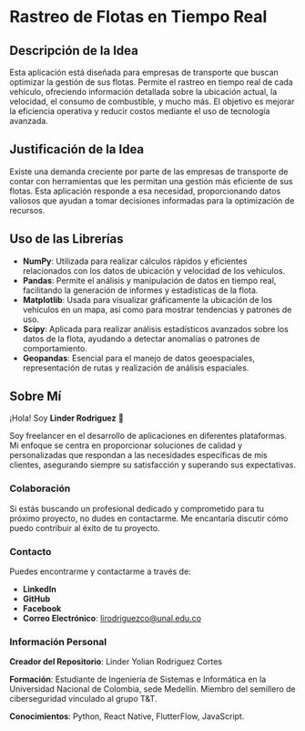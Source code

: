 # Rastreo de Flotas en Tiempo Real

## Descripción de la Idea
Esta aplicación está diseñada para empresas de transporte que buscan optimizar la gestión de sus flotas. Permite el rastreo en tiempo real de cada vehículo, ofreciendo información detallada sobre la ubicación actual, la velocidad, el consumo de combustible, y mucho más. El objetivo es mejorar la eficiencia operativa y reducir costos mediante el uso de tecnología avanzada.

## Justificación de la Idea
Existe una demanda creciente por parte de las empresas de transporte de contar con herramientas que les permitan una gestión más eficiente de sus flotas. Esta aplicación responde a esa necesidad, proporcionando datos valiosos que ayudan a tomar decisiones informadas para la optimización de recursos.

## Uso de las Librerías

- **NumPy**: Utilizada para realizar cálculos rápidos y eficientes relacionados con los datos de ubicación y velocidad de los vehículos.
- **Pandas**: Permite el análisis y manipulación de datos en tiempo real, facilitando la generación de informes y estadísticas de la flota.
- **Matplotlib**: Usada para visualizar gráficamente la ubicación de los vehículos en un mapa, así como para mostrar tendencias y patrones de uso.
- **Scipy**: Aplicada para realizar análisis estadísticos avanzados sobre los datos de la flota, ayudando a detectar anomalías o patrones de comportamiento.
- **Geopandas**: Esencial para el manejo de datos geoespaciales, representación de rutas y realización de análisis espaciales.

## Sobre Mí

¡Hola! Soy **Linder Rodriguez** 👋

Soy freelancer en el desarrollo de aplicaciones en diferentes plataformas. Mi enfoque se centra en proporcionar soluciones de calidad y personalizadas que respondan a las necesidades específicas de mis clientes, asegurando siempre su satisfacción y superando sus expectativas.

### Colaboración

Si estás buscando un profesional dedicado y comprometido para tu próximo proyecto, no dudes en contactarme. Me encantaría discutir cómo puedo contribuir al éxito de tu proyecto.

### Contacto

Puedes encontrarme y contactarme a través de:

- **LinkedIn**
- **GitHub**
- **Facebook**
- **Correo Electrónico**: lirodriguezco@unal.edu.co

### Información Personal

**Creador del Repositorio**: Linder Yolian Rodriguez Cortes

**Formación**: Estudiante de Ingeniería de Sistemas e Informática en la Universidad Nacional de Colombia, sede Medellín. Miembro del semillero de ciberseguridad vinculado al grupo T&T.

**Conocimientos**: Python, React Native, FlutterFlow, JavaScript.

